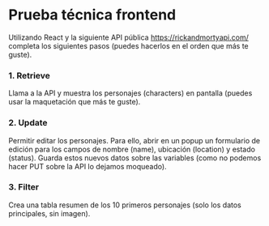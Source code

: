 # Prueba técnica frontend

Utilizando React y la siguiente API pública https://rickandmortyapi.com/ completa
los siguientes pasos (puedes hacerlos en el orden que más te guste).
### 1. Retrieve
Llama a la API y muestra los personajes (characters) en pantalla (puedes usar
la maquetación que más te guste).
### 2. Update
Permitir editar los personajes. Para ello, abrir en un popup un formulario de
edición para los campos de nombre (name), ubicación (location) y estado
(status). Guarda estos nuevos datos sobre las variables (como no podemos
hacer PUT sobre la API lo dejamos moqueado).
### 3. Filter
Crea una tabla resumen de los 10 primeros personajes (solo los datos
principales, sin imagen).
